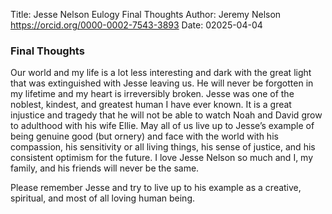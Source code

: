 Title: Jesse Nelson Eulogy Final Thoughts
Author:  Jeremy Nelson <https://orcid.org/0000-0002-7543-3893>
Date: 02025-04-04

### Final Thoughts
Our world and my life is a lot less interesting and dark with the great light that was extinguished with
Jesse leaving us. He will never be forgotten in my lifetime and my heart is irreversibly broken. Jesse was 
one of the noblest, kindest, and greatest human I have ever known. It is a great injustice and tragedy that 
he will not be able to watch Noah and David grow to adulthood with his wife Ellie. May all of us live up to 
Jesse’s example of being genuine good (but ornery) and face with the world with his compassion, his sensitivity 
or all living things, his sense of justice, and his consistent optimism for the future. 
I love Jesse Nelson so much and I, my family, and his friends will never be the same. 

Please remember Jesse and try to live up to his example as a creative, spiritual, and most of all
loving human being.
